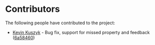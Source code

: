 Contributors
============

The following people have contributed to the project:

 * [Kevin Kuszyk](https://github.com/kevinkuszyk) - Bug fix, support for missed property and feedback ([6a58460](https://github.com/cryovat/gengo-dotnet/commit/6a584609cf3628dcef0f33506782a6de2a7ac2f0))
